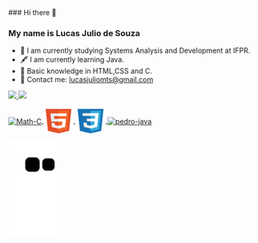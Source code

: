 
 <div>
  ### Hi there 👋

  ### My name is Lucas Julio de Souza

  - 📕 I am currently studying Systems Analysis and Development at IFPR.
  - 🖋 I am currently learning Java.
  - 🎨 Basic knowledge in HTML,CSS and C.
  - 📧 Contact me: lucasjuliomts@gmail.com

 </div>
 
 <div>
  <a href="https://github.com/LucasJulioSouza">
  <img height="150em" src="https://github-readmstats.vercel.app/apiusername=LucasJulioSouza&show_icons=true&theme=radical&include_all_commits=true&count_private=true%22/%3E">
  <img height="150em" src="https://github-readme-stats.vercel.app/api/top-langs/?username=LucasJulioSouza&layout=compact&langs_count=7&theme=radical%22/%3E">
 </div>
 
 
 <div  style="display-flex" style="margin-bottom: 2rem" ><br>
  <img align="center" alt="Math-C" height="50" widith="60" src="https://cdn.jsdelivr.net/gh/devicons/devicon/icons/c/c-original.svg" />
  <img align="center" alt="Math-HTML" height="50" width="60" src="https://raw.githubusercontent.com/devicons/devicon/master/icons/html5/html5-original.svg">
  <img align="center" alt="Math-CSS" height="50" width="60" src="https://raw.githubusercontent.com/devicons/devicon/master/icons/css3/css3-original.svg">
  <img align="center" alt="pedro-java" height="50" width="60" src="https://github.com/Driinho/devicon/blob/master/icons/java/java-original.svg" >
 </div>
 
![Snake animation](https://github.com/LucasjulioSouza/LucasjulioSouza/blob/output/github-contribution-grid-snake.svg)


<!--
**Lucasjulio321/Lucasjulio321** is a ✨ _special_ ✨ repository because its `README.md` (this file) appears on your GitHub profile.

Here are some ideas to get you started:

- 🔭 I’m currently working on ...
- 🌱 I’m currently learning ...
- 👯 I’m looking to collaborate on ...
- 🤔 I’m looking for help with ...
- 💬 Ask me about ...
- 📫 How to reach me: ...
- 😄 Pronouns: ...
- ⚡ Fun fact: ...
-->
